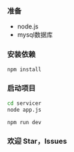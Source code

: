 ### 准备
* node.js
* mysql数据库

### 安装依赖
```sh
npm install
```

### 启动项目
```sh
cd servicer
node app.js

npm run dev
```

### 欢迎 Star，Issues



